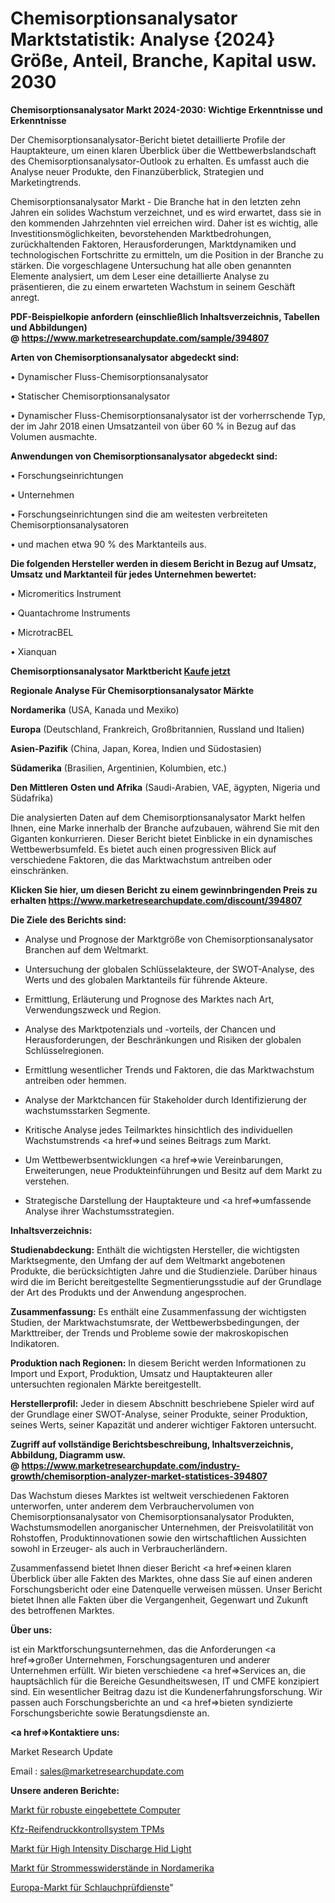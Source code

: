 # Chemisorptionsanalysator Marktstatistik: Analyse {2024} Größe, Anteil, Branche, Kapital usw. 2030

<strong>Chemisorptionsanalysator Markt 2024-2030: Wichtige Erkenntnisse und Erkenntnisse</strong>

Der Chemisorptionsanalysator-Bericht bietet detaillierte Profile der Hauptakteure, um einen klaren Überblick über die Wettbewerbslandschaft des Chemisorptionsanalysator-Outlook zu erhalten. Es umfasst auch die Analyse neuer Produkte, den Finanzüberblick, Strategien und Marketingtrends.

Chemisorptionsanalysator Markt - Die Branche hat in den letzten zehn Jahren ein solides Wachstum verzeichnet, und es wird erwartet, dass sie in den kommenden Jahrzehnten viel erreichen wird. Daher ist es wichtig, alle Investitionsmöglichkeiten, bevorstehenden Marktbedrohungen, zurückhaltenden Faktoren, Herausforderungen, Marktdynamiken und technologischen Fortschritte zu ermitteln, um die Position in der Branche zu stärken. Die vorgeschlagene Untersuchung hat alle oben genannten Elemente analysiert, um dem Leser eine detaillierte Analyse zu präsentieren, die zu einem erwarteten Wachstum in seinem Geschäft anregt.

<strong><b>PDF-Beispielkopie anfordern (einschließlich Inhaltsverzeichnis, Tabellen und Abbildungen) @ </b></strong><strong><a href=https://www.marketresearchupdate.com/sample/394807><strong>https://www.marketresearchupdate.com/sample/394807</u></a></strong></strong>

<strong>Arten von Chemisorptionsanalysator abgedeckt sind:</strong>

• Dynamischer Fluss-Chemisorptionsanalysator

• Statischer Chemisorptionsanalysator

• Dynamischer Fluss-Chemisorptionsanalysator ist der vorherrschende Typ, der im Jahr 2018 einen Umsatzanteil von über 60 % in Bezug auf das Volumen ausmachte.

<strong>Anwendungen von Chemisorptionsanalysator abgedeckt sind:</strong>

• Forschungseinrichtungen

• Unternehmen

• Forschungseinrichtungen sind die am weitesten verbreiteten Chemisorptionsanalysatoren

• und machen etwa 90 % des Marktanteils aus.

<strong>Die folgenden Hersteller werden in diesem Bericht in Bezug auf Umsatz, Umsatz und Marktanteil für jedes Unternehmen bewertet:</strong>

• Micromeritics Instrument

• Quantachrome Instruments

• MicrotracBEL

• Xianquan

<strong>Chemisorptionsanalysator Marktbericht <a href=https://www.marketresearchupdate.com/buynow/394807>Kaufe jetzt</a></strong>

<strong>Regionale Analyse Für Chemisorptionsanalysator Märkte</strong>

<strong>Nordamerika</strong> (USA, Kanada und Mexiko)

<strong>Europa</strong> (Deutschland, Frankreich, Großbritannien, Russland und Italien)

<strong>Asien-Pazifik</strong> (China, Japan, Korea, Indien und Südostasien)

<strong>Südamerika</strong> (Brasilien, Argentinien, Kolumbien, etc.)

<strong>Den Mittleren</strong> <strong>Osten und Afrika</strong> (Saudi-Arabien, VAE, ägypten, Nigeria und Südafrika)

Die analysierten Daten auf dem Chemisorptionsanalysator Markt helfen Ihnen, eine Marke innerhalb der Branche aufzubauen, während Sie mit den Giganten konkurrieren. Dieser Bericht bietet Einblicke in ein dynamisches Wettbewerbsumfeld. Es bietet auch einen progressiven Blick auf verschiedene Faktoren, die das Marktwachstum antreiben oder einschränken.

<strong>Klicken Sie hier, um diesen Bericht zu einem gewinnbringenden Preis zu erhalten
</strong><strong><a href=https://www.marketresearchupdate.com/discount/394807>https://www.marketresearchupdate.com/discount/394807</b></u></strong></a>

<strong>Die Ziele des Berichts sind:</strong>

- Analyse und Prognose der Marktgröße von Chemisorptionsanalysator Branchen auf dem Weltmarkt.

- Untersuchung der globalen Schlüsselakteure, der SWOT-Analyse, des Werts und des globalen Marktanteils für führende Akteure.

- Ermittlung, Erläuterung und Prognose des Marktes nach Art, Verwendungszweck und Region.

- Analyse des Marktpotenzials und -vorteils, der Chancen und Herausforderungen, der Beschränkungen und Risiken der globalen Schlüsselregionen.

- Ermittlung wesentlicher Trends und Faktoren, die das Marktwachstum antreiben oder hemmen.

- Analyse der Marktchancen für Stakeholder durch Identifizierung der wachstumsstarken Segmente.

- Kritische Analyse jedes Teilmarktes hinsichtlich des individuellen Wachstumstrends <a href=>und</a> seines Beitrags zum Markt.

- Um Wettbewerbsentwicklungen <a href=>wie</a> Vereinbarungen, Erweiterungen, neue Produkteinführungen und Besitz auf dem Markt zu verstehen.

- Strategische Darstellung der Hauptakteure und <a href=>umfas</a>sende Analyse ihrer Wachstumsstrategien.

<strong>Inhaltsverzeichnis:</strong>

<strong>Studienabdeckung:</strong> Enthält die wichtigsten Hersteller, die wichtigsten Marktsegmente, den Umfang der auf dem Weltmarkt angebotenen Produkte, die berücksichtigten Jahre und die Studienziele. Darüber hinaus wird die im Bericht bereitgestellte Segmentierungsstudie auf der Grundlage der Art des Produkts und der Anwendung angesprochen.

<strong>Zusammenfassung:</strong> Es enthält eine Zusammenfassung der wichtigsten Studien, der Marktwachstumsrate, der Wettbewerbsbedingungen, der Markttreiber, der Trends und Probleme sowie der makroskopischen Indikatoren.

<strong>Produktion nach Regionen:</strong> In diesem Bericht werden Informationen zu Import und Export, Produktion, Umsatz und Hauptakteuren aller untersuchten regionalen Märkte bereitgestellt.

<strong>Herstellerprofil:</strong> Jeder in diesem Abschnitt beschriebene Spieler wird auf der Grundlage einer SWOT-Analyse, seiner Produkte, seiner Produktion, seines Werts, seiner Kapazität und anderer wichtiger Faktoren untersucht.

<strong><b>Zugriff auf vollständige Berichtsbeschreibung, Inhaltsverzeichnis, Abbildung, Diagramm usw. @ </b></strong><strong><a href=https://www.marketresearchupdate.com/industry-growth/chemisorption-analyzer-market-statistices-394807>https://www.marketresearchupdate.com/industry-growth/chemisorption-analyzer-market-statistices-394807</a></strong>

Das Wachstum dieses Marktes ist weltweit verschiedenen Faktoren unterworfen, unter anderem dem Verbrauchervolumen von Chemisorptionsanalysator von Chemisorptionsanalysator Produkten, Wachstumsmodellen anorganischer Unternehmen, der Preisvolatilität von Rohstoffen, Produktinnovationen sowie den wirtschaftlichen Aussichten sowohl in Erzeuger- als auch in Verbraucherländern.

Zusammenfassend bietet Ihnen dieser Bericht <a href=>einen</a> klaren Überblick über alle Fakten des Marktes, ohne dass Sie auf einen anderen Forschungsbericht oder eine Datenquelle verweisen müssen. Unser Bericht bietet Ihnen alle Fakten über die Vergangenheit, Gegenwart und Zukunft des betroffenen Marktes.

<strong>Über uns:</strong>

 ist ein Marktforschungsunternehmen, das die Anforderungen <a href=>großer</a> Unternehmen, Forschungsagenturen und anderer Unternehmen erfüllt. Wir bieten verschiedene <a href=>Services</a> an, die hauptsächlich für die Bereiche Gesundheitswesen, IT und CMFE konzipiert sind. Ein wesentlicher Beitrag dazu ist die Kundenerfahrungsforschung. Wir passen auch Forschungsberichte an und <a href=>bieten</a> syndizierte Forschungsberichte sowie Beratungsdienste an.

<strong><a href=>Kontaktiere uns:</a></strong>

Market Research Update

Email : sales@marketresearchupdate.com

<strong>Unsere anderen Berichte:</strong>

<a href=https://www.linkedin.com/pulse/rugged-embedded-computers-market-2023-challenges>Markt für robuste eingebettete Computer</a>

<a href=https://www.linkedin.com/pulse/automotive-tyre-pressure-monitoring-system-tpms>Kfz-Reifendruckkontrollsystem TPMs</a>

<a href=https://www.linkedin.com/pulse/high-intensity-discharge-hid-light-market-size>Markt für High Intensity Discharge Hid Light</a>

<a href=https://www.linkedin.com/pulse/north-america-current-sensing-resistor-market>Markt für Strommesswiderstände in Nordamerika</a>

<a href=https://www.linkedin.com/pulse/europe-hose-testing-services-market-analysis-outlooks>Europa-Markt für Schlauchprüfdienste</a>"
